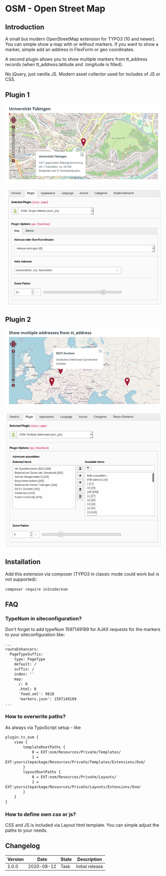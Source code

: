 # OSM - Open Street Map

## Introduction

A small but modern OpenStreetMap extension for TYPO3 (10 and newer). You can simple show a map with or without markers.
If you want to show a marker, simple add an address in FlexForm or geo coordinates.

A second plugin allows you to show multiple markers from tt_address records (when tt_address.latitude and .longitude is
filled).

No jQuery, just vanilla JS. Modern asset collector used for includes of JS or CSS.

## Plugin 1

![screenshot_pi1_frontend.png](Documentation/Images/screenshot_pi1_frontend.png "Map in frontend")

![screenshot_pi1_backend.png](Documentation/Images/screenshot_pi1_backend.png "Plugin in backend")

## Plugin 2

![screenshot_pi1_frontend.png](Documentation/Images/screenshot_pi2_frontend.png "Map in frontend")

![screenshot_pi2_backend.png](Documentation/Images/screenshot_pi2_backend.png "Plugin in backend")

## Installation

Add this extension via composer (TYPO3 in classic mode could work but is not supported):

`composer require in2code/osm`

## FAQ

### TypeNum in siteconfiguration?

Don't forget to add typeNum 1597149189 for AJAX requests for the markers to your siteconfiguration like:

```
...
routeEnhancers:
  PageTypeSuffix:
    type: PageType
    default: /
    suffix: /
    index: ''
    map:
      /: 0
      .html: 0
      'feed.xml': 9818
      'markers.json': 1597149189
...
```

### How to overwrite paths?

As always via TypoScript setup - like

```
plugin.tx_osm {
    view {
        templateRootPaths {
            0 = EXT:osm/Resources/Private/Templates/
            1 = EXT:yoursitepackage/Resources/Private/Templates/Extensions/Osm/
        }
        layoutRootPaths {
            0 = EXT:osm/Resources/Private/Layouts/
            1 = EXT:yoursitepackage/Resources/Private/Layouts/Extensions/Osm/
        }
    }
}
```

### How to define own css or js?

CSS and JS is included via Layout html template. You can simple adjust the paths to your needs.

## Changelog

| Version    | Date       | State      | Description                                                                                                                                                                                |
| ---------- | ---------- | ---------- | ------------------------------------------------------------------------------------------------------------------------------------------------------------------------------------------ |
| 1.0.0      | 2020-08-12 | Task       | Initial release                                                                                                                                                                            |
